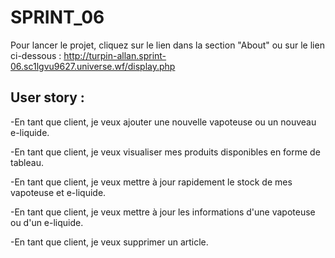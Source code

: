 # SPRINT_06

Pour lancer le projet, cliquez sur le lien dans la section "About" ou sur le lien ci-dessous :
http://turpin-allan.sprint-06.sc1lgvu9627.universe.wf/display.php

## User story :

-En tant que client, je veux ajouter une nouvelle vapoteuse ou un nouveau e-liquide.

-En tant que client, je veux visualiser mes produits disponibles en forme de tableau.

-En tant que client, je veux mettre à jour rapidement le stock de mes vapoteuse et e-liquide.

-En tant que client, je veux mettre à jour les informations d'une vapoteuse ou d'un e-liquide.

-En tant que client, je veux supprimer un article.

